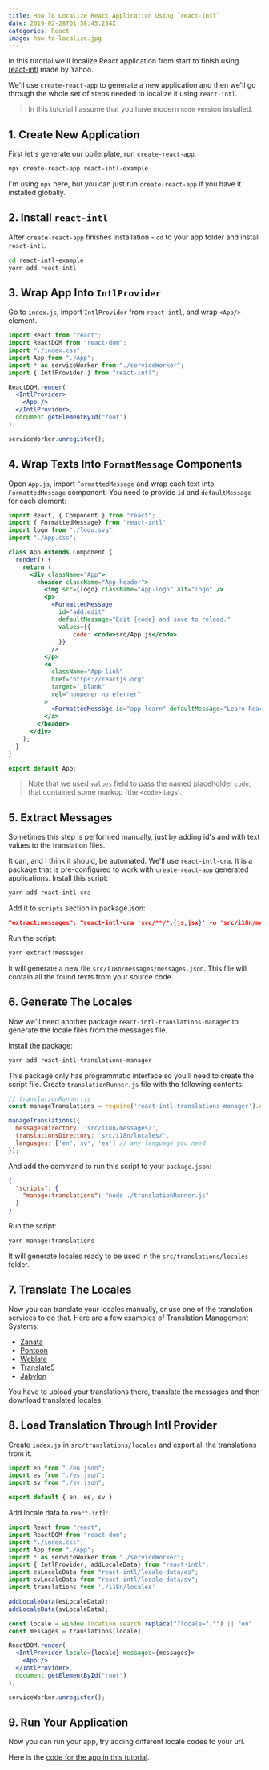 ```yaml
---
title: How To Localize React Application Using `react-intl`
date: 2019-02-28T01:58:45.284Z
categories: React
image: how-to-localize.jpg
---
```


In this tutorial we'll localize React application from start to finish using [react-intl](https://github.com/yahoo/react-intl) made by Yahoo.

We'll use `create-react-app` to generate a new application and then we'll go through the whole set of steps needed to localize it using `react-intl`.

> In this tutorial I assume that you have modern `node` version installed.

## 1. Create New Application

First let's generate our boilerplate, run `create-react-app`:

```bash
npx create-react-app react-intl-example
```

I'm using `npx` here, but you can just run `create-react-app` if you have it installed globally.

## 2. Install `react-intl`

After `create-react-app` finishes installation - `cd` to your app folder and install `react-intl`.

```bash
cd react-intl-example
yarn add react-intl
```

## 3. Wrap App Into `IntlProvider`

Go to `index.js`, import `IntlProvider` from `react-intl`, and wrap `<App/>` element.

```jsx
import React from "react";
import ReactDOM from "react-dom";
import "./index.css";
import App from "./App";
import * as serviceWorker from "./serviceWorker";
import { IntlProvider } from "react-intl";

ReactDOM.render(
  <IntlProvider>
    <App />
  </IntlProvider>,
  document.getElementById("root")
);

serviceWorker.unregister();
```

## 4. Wrap Texts Into `FormatMessage` Components

Open `App.js`, import `FormattedMessage` and wrap each text into `FormattedMessage` component. You need to provide `id` and `defaultMessage` for each element:

```jsx
import React, { Component } from "react";
import { FormattedMessage} from 'react-intl'
import logo from "./logo.svg";
import "./App.css";

class App extends Component {
  render() {
    return (
      <div className="App">
        <header className="App-header">
          <img src={logo} className="App-logo" alt="logo" />
          <p>
            <FormattedMessage
              id="add.edit"
              defaultMessage="Edit {code} and save to reload."
              values={{
                  code: <code>src/App.js</code>
              }}
            />
          </p>
          <a
            className="App-link"
            href="https://reactjs.org"
            target="_blank"
            rel="noopener noreferrer"
          >
            <FormattedMessage id="app.learn" defaultMessage="Learn React" />
          </a>
        </header>
      </div>
    );
  }
}

export default App;
```

> Note that we used `values` field to pass the named placeholder `code`, that contained some markup (the `<code>` tags).

## 5. Extract Messages

Sometimes this step is performed manually, just by adding id's and with text values to the translation files.

It can, and I think it should, be automated. We'll use `react-intl-cra`. It is a package that is pre-configured to work with `create-react-app` generated applications. Install this script:

```bash
yarn add react-intl-cra
```

Add it to `scripts` section in package.json:

```json
"extract:messages": "react-intl-cra 'src/**/*.{js,jsx}' -o 'src/i18n/messages/messages.json'",
```

Run the script:

```bash
yarn extract:messages
```

It will generate a new file `src/i18n/messages/messages.json`. This file will contain all the found texts from your source code.

## 6. Generate The Locales

Now we'll need another package `react-intl-translations-manager` to generate the locale files from the messages file.

Install the package:

```bash
yarn add react-intl-translations-manager
```

This package only has programmatic interface so you'll need to create the script file. Create `translationRunner.js` file with the following contents:

```js
// translationRunner.js
const manageTranslations = require('react-intl-translations-manager').default;

manageTranslations({
  messagesDirectory: 'src/i18n/messages/',
  translationsDirectory: 'src/i18n/locales/',
  languages: ['en','sv', 'es'] // any language you need
});
```

And add the command to run this script to your `package.json`:

```json
{
  "scripts": {
    "manage:translations": "node ./translationRunner.js"
  }
}
```

Run the script:

```bash
yarn manage:translations
```

It will generate locales ready to be used in the `src/translations/locales` folder.

## 7. Translate The Locales

Now you can translate your locales manually, or use one of the translation services to do that. Here are a few examples of Translation Management Systems:

* [Zanata](http://zanata.org/)
* [Pontoon](http://pontoon.mozilla.org/)
* [Weblate](https://weblate.org/en/)
* [Translate5](https://www.translate5.net/)
* [Jabylon](http://jabylon.org/)

You have to upload your translations there, translate the messages and then download translated locales.

## 8. Load Translation Through Intl Provider

Create `index.js` in `src/translations/locales` and export all the translations from it:

```js
import en from "./en.json";
import es from "./es.json";
import sv from "./sv.json";

export default { en, es, sv }
```

Add locale data to `react-intl`:

```jsx
import React from "react";
import ReactDOM from "react-dom";
import "./index.css";
import App from "./App";
import * as serviceWorker from "./serviceWorker";
import { IntlProvider, addLocaleData} from "react-intl";
import esLocaleData from "react-intl/locale-data/es";
import svLocaleData from "react-intl/locale-data/sv";
import translations from './i18n/locales'

addLocaleData(esLocaleData);
addLocaleData(svLocaleData);

const locale = window.location.search.replace("?locale=","") || "en"
const messages = translations[locale];

ReactDOM.render(
  <IntlProvider locale={locale} messages={messages}>
    <App />
  </IntlProvider>,
  document.getElementById("root")
);

serviceWorker.unregister();
```

## 9. Run Your Application

Now you can run your app, try adding different locale codes to your url.

Here is the [code for the app in this tutorial](https://github.com/satansdeer/react-intl-example).